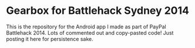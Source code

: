 # Gearbox for Battlehack Sydney 2014

This is the repository for the Android app I made as part of PayPal Battlehack 2014. Lots of commented out and copy-pasted code! Just posting it here for persistence sake.
